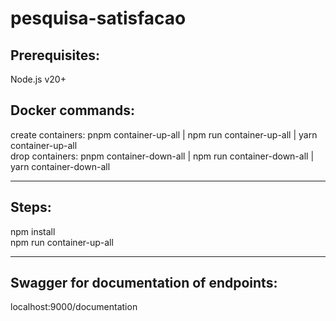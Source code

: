 # pesquisa-satisfacao

<b><h2>Prerequisites:</h2></b> 
Node.js v20+

<b><h2>Docker commands:</h2></b> 

create containers: pnpm container-up-all | npm run container-up-all | yarn container-up-all <br/>
drop containers: pnpm container-down-all | npm run container-down-all | yarn container-down-all

<hr>
<b><h2>Steps:</h2></b> 
npm install <br/>
npm run container-up-all

<hr>

<b><h2>Swagger for documentation of endpoints:</h2></b> 
 localhost:9000/documentation
